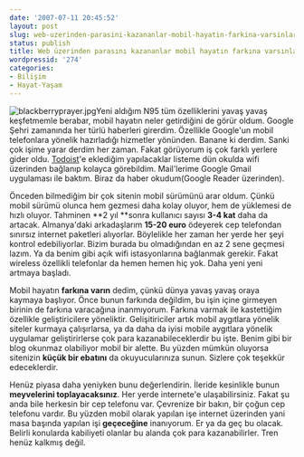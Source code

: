 ```yaml
---
date: '2007-07-11 20:45:52'
layout: post
slug: web-uzerinden-parasini-kazananlar-mobil-hayatin-farkina-varsinlar
status: publish
title: Web üzerinden parasını kazananlar mobil hayatın farkına varsınlar
wordpressid: '274'
categories:
- Bilişim
- Hayat-Yaşam
---
```


![blackberryprayer.jpg](http://arsln.org/image/blackberryprayer.jpg)Yeni aldığım N95 tüm özelliklerini yavaş yavaş keşfetmemle berabar, mobil hayatın neler getirdiğini de görür oldum. Google Şehri zamanında her türlü haberleri girerdim. Özellikle Google'un mobil telefonlara yönelik hazırladığı hizmetler yönünden. Banane ki derdim. Sanki çok işime yarar derdim her zaman. Fakat görüyorum iş çok farklı yerlere gider oldu. [Todoist](http://todoist.com)'e eklediğim yapılacaklar listeme dün okulda wifi üzerinden bağlanıp kolayca görebildim. Mail'lerime Google Gmail uygulaması ile baktım. Biraz da haber okudum(Google Reader üzerinden). 

Önceden bilmediğim bir çok sitenin mobil sürümünü arar oldum. Çünkü mobil sürümü olunca hem gezmesi daha kolay oluyor, hem de yüklemesi de hızlı oluyor. Tahminen **2 yıl **sonra kullanıcı sayısı **3-4 kat** daha da artacak. Almanya'daki arkadaşlarım **15-20 euro** ödeyerek cep telefondan sınırsız internet paketleri alıyorlar. Böylelikle her zaman her yerde her şeyi kontrol edebiliyorlar. Bizim burada bu olmadığından en az 2 sene geçmesi lazım. Ya da benim gibi açık wifi istasyonlarına bağlanmak gerekir. Fakat wireless özellikli telefonlar da hemen hemen hiç yok. Daha yeni yeni artmaya başladı. 

Mobil hayatın **farkına varın** dedim, çünkü dünya yavaş yavaş oraya kaymaya başlıyor. Önce bunun farkında değildim, bu işin içine girmeyen birinin de farkına varacağına inanmıyorum. Farkına varmak ile kastettiğim özellikle geliştiricilere yöneliktir. Gelişitiriciler artık mobil aygıtlara yönelik siteler kurmaya çalışırlarsa, ya da daha da iyisi mobile aygıtlara yönelik uygulamar geliştirirlerse çok para kazanabileceklerdir bu işte. Benim gibi bir blog okunmaz olabiliyor mobil bir alette. Bu yüzden mümkün oluyorsa sitenizin **küçük bir ebatını** da okuyucularınıza sunun. Sizlere çok teşekkür edeceklerdir. 

Henüz piyasa daha yeniyken bunu değerlendirin. İleride kesinlikle bunun **meyvelerini toplayacaksınız**. Her yerde internete'e ulaşabilirsiniz. Fakat şu anda bile herkesin bir cep telefonu var. Çevrenize bir bakın, bir çoğun cep telefonu vardır. Bu yüzden mobil olarak yapılan işe internet üzerinden yani masa başında yapılan işi **geçeceğine** inanıyorum. Er ya da geç bu olacak. Belirli konularda kabiliyeti olanlar bu alanda çok para kazanabilirler. Tren henüz kalkmış değil.




